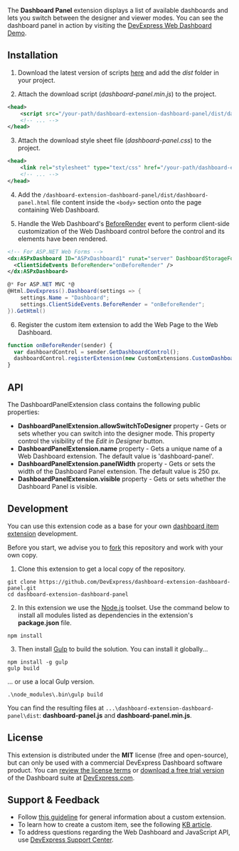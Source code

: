 The **Dashboard Panel** extension displays a list of available dashboards and lets you switch between the designer and viewer modes. You can see the dashboard panel in action by visiting the [DevExpress Web Dashboard Demo](https://demos.devexpress.com/Dashboard/).

## Installation

1. Download the latest version of scripts [here](https://github.com/DevExpress/dashboard-extension-dashboard-panel/releases/) and add the *dist* folder in your project.

2. Attach the download script (*dashboard-panel.min.js*) to the project.
```xml
<head>
    <script src="/your-path/dashboard-extension-dashboard-panel/dist/dashboard-panel.min.js"></script>
    <!-- ... -->
</head>
```
3. Attach the download style sheet file (*dashboard-panel.css*) to the project.
```xml
<head>
    <link rel="stylesheet" type="text/css" href="/your-path/dashboard-extension-dashboard-panel/dist/dashboard-panel-style.css" />
    <!-- ... -->
</head>
```

4. Add the ```/dashboard-extension-dashboard-panel/dist/dashboard-panel.html``` file content inside the ```<body>``` section onto the page containing Web Dashboard. 

5. Handle the Web Dashboard's [BeforeRender](https://documentation.devexpress.com/#Dashboard/DevExpressDashboardWebScriptsASPxClientDashboard_BeforeRendertopic) event to perform client-side customization of the Web Dashboard control before the control and its elements have been rendered.
```xml
<!-- For ASP.NET Web Forms -->
<dx:ASPxDashboard ID="ASPxDashboard1" runat="server" DashboardStorageFolder="~/App_Data/Dashboards">
  <ClientSideEvents BeforeRender="onBeforeRender" />
</dx:ASPxDashboard>
```
```C#
@* For ASP.NET MVC *@
@Html.DevExpress().Dashboard(settings => {
    settings.Name = "Dashboard";
    settings.ClientSideEvents.BeforeRender = "onBeforeRender";
}).GetHtml()
```

6. Register the custom item extension to add the Web Page to the Web Dashboard.
```javascript
function onBeforeRender(sender) {
  var dashboardControl = sender.GetDashboardControl();
  dashboardControl.registerExtension(new CustomExtensions.CustomDashboardPanelExtension(dashboardControl));
}
```

## API
The DashboardPanelExtension class contains the following public properties:

- **DashboardPanelExtension.allowSwitchToDesigner** property - Gets or sets whether you can switch into the designer mode. This property control the visibility of the *Edit in Designer* button.  
- **DashboardPanelExtension.name** property - Gets a unique name of a Web Dashboard extension. The default value is 'dashboard-panel'.
- **DashboardPanelExtension.panelWidth** property - Gets or sets the width of the Dashboard Panel extension. The default value is 250 px.
- **DashboardPanelExtension.visible** property - Gets or sets whether the Dashboard Panel is visible.


## Development 

You can use this extension code as a base for your own [dashboard item extension](https://documentation.devexpress.com/#Dashboard/CustomDocument117546) development. 

Before you start, we advise you to [fork](https://help.github.com/articles/fork-a-repo/) this repository and work with your own copy.

1. Clone this extension to get a local copy of the repository.
```Batchfile
git clone https://github.com/DevExpress/dashboard-extension-dashboard-panel.git
cd dashboard-extension-dashboard-panel
```

2. In this extension we use the [Node.js](https://nodejs.org/en/about/) toolset. Use the command below to install all modules listed as dependencies in the extension's **package.json** file.
```Batchfile
npm install
```

3. Then install [Gulp](http://gulpjs.com) to build the solution. You can install it globally...
```Batchfile
npm install -g gulp
gulp build
```

... or use a local Gulp version.
```Batchfile
.\node_modules\.bin\gulp build
```

You can find the resulting files at ```...\dashboard-extension-dashboard-panel\dist```:
**dashboard-panel.js** and **dashboard-panel.min.js**.


## License

This extension is distributed under the **MIT** license (free and open-source), but can only be used with a commercial DevExpress Dashboard software product. You can [review the license terms](https://www.devexpress.com/Support/EULAs/NetComponents.xml) or [download a free trial version](https://go.devexpress.com/DevExpressDownload_UniversalTrial.aspx) of the Dashboard suite at [DevExpress.com](https://www.devexpress.com).

## Support & Feedback

* Follow [this guideline](https://www.devexpress.com/Support/Center/Question/Details/T491859) for general information about a custom extension.
* To learn how to create a custom item, see the following [KB article](https://www.devexpress.com/Support/Center/Question/Details/T491984).
* To address questions regarding the Web Dashboard and JavaScript API, use [DevExpress Support Center](https://www.devexpress.com/Support/Center).
